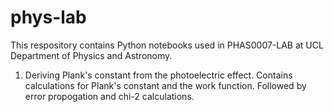 # phys-lab
This respository contains Python notebooks used in PHAS0007-LAB at UCL Department of Physics and Astronomy.

1. Deriving Plank's constant from the photoelectric effect. Contains calculations for Plank's constant and the work function.
   Followed by error propogation and chi-2 calculations.
